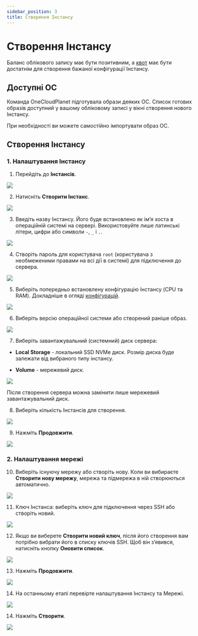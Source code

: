 ```yaml
---
sidebar_position: 3
title: Створення Інстансу
---
```


# Створення Інстансу

Баланс облікового запису має бути позитивним, а [квот](#) має бути достатнім для створення бажаної конфігурації Інстансу.

## Доступні ОС

Команда OneCloudPlanet підготувала образи деяких ОС. Список готових образів доступний у вашому обліковому записі у вікні створення нового Інстансу.

При необхідності ви можете самостійно імпортувати образ ОС.

## Створення Інстансу

### 1. Налаштування Інстансу

1. Перейдіть до **Інстансів**.

![](../img/ic-instance-1-ua.svg)

2. Натисніть **Створити Інстанс**.

![](../img/ic-instance-2-ua.svg)

3. Введіть назву Інстансу. Його буде встановлено як ім’я хоста в операційній системі на сервері. Використовуйте лише латинські літери, цифри або символи `-`, `_` і `.`.

![](../img/ic-instance-3-ua.svg)

4. Створіть пароль для користувача `root` (користувача з необмеженими правами на всі дії в системі) для підключення до сервера.

![](../img/ic-instance-4-ua.svg)

5. Виберіть попередньо встановлену конфігурацію Інстансу (CPU та RAM). Докладніше в огляді [конфігурацій](#).

![](../img/ic-instance-5-ua.svg)

6. Виберіть версію операційної системи або створений раніше образ.

![](../img/ic-instance-6-ua.svg)

7. Виберіть завантажувальний (системний) диск сервера:

- **Local Storage** - локальний SSD NVMe диск. Розмір диска буде залежати від вибраного типу інстансу.

- **Volume** - мережевий диск.

![](../img/ic-instance-7-ua.svg)

Після створення сервера можна замінити лише мережевий завантажувальний диск.

8. Виберіть кількість Інстансів для створення.

![](../img/ic-instance-8-ua.svg)

9. Нажміть **Продовжити**.

![](../img/ic-instance-9-ua.svg)

### 2. Налаштування мережі

10. Виберіть існуючу мережу або створіть нову. Коли ви вибираєте **Створити нову мережу**, мережа та підмережа в ній створюються автоматично.

![](../img/ic-instance-10-ua.svg)

11. Ключ Інстанса: виберіть ключ для підключення через SSH або створіть новий.

![](../img/ic-instance-11-ua.svg)

12. Якщо ви виберете **Створити новий ключ**, після його створення вам потрібно вибрати його в списку ключів SSH. Щоб він з’явився, натисніть кнопку **Оновити список**.

![](../img/ic-instance-12-ua.svg)

13. Нажміть **Продовжити**.

![](../img/ic-instance-9-ua.svg)

14. На останньому етапі перевірте налаштування Інстансу та Мережі.

![](../img/ic-instance-13-ua.svg)

14. Нажміть **Створити**.

![](../img/ic-instance-14-ua.svg)